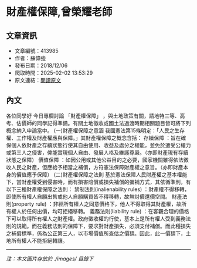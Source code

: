 # 財產權保障,曾榮耀老師

## 文章資訊
- 文章編號：413985
- 作者：蘇偉強
- 發布日期：2018/12/06
- 爬取時間：2025-02-02 13:53:29
- 原文連結：[閱讀原文](https://real-estate.get.com.tw/Columns/detail.aspx?no=413985)

## 內文
各位同學好
今日專欄討論
「財產權保障」
，與土地政策有關，請地特三等、高考、估價師的同學記得準備。有關土地徵收或國土法過渡時期相關題目皆可將下列概念納入申論當中。
(一)財產權保障之意涵
我國憲法第15條明定：「人民之生存權、工作權及財產權應與保障。」其財產權保障之概念含括：
存續保障
：旨在確保個人依財產之存續狀態行使其自由使用、收益及處分之權能，並免於遭受公權力或第三人之侵害，俾能實現個人自由、發展人格及維護尊嚴。（亦即財產現有存續狀態之保障）
價值保障
：如因公用或其他公益目的之必要，國家機關雖得依法徵收人民之財產，但應給予相當之補償，方符憲法保障財產權之意旨。（亦即財產本身的價值應予保障）
(二)財產權保障之法則
基於憲法保障人民財產權之基本權能下，當財產權受到侵害時，而有損害賠償或損失補償的彌補方式，其依循準則，有以下三種財產權保障之法則：
禁制法則(inalienability rules)
：財產權不得移轉，即使所有權人自願出售或他人自願購買皆不得移轉，故無討價還價空間。
財產法則(property rule)
：非經所有權人之同意價格下，他人不得取得其財產權，故所有權人於任何出價，均可拒絕移轉。
義務法則(liability rule)
：在客觀合理的價格下可以取得所有權人之財產權。政府徵收權的行使，基本上是所有權人受到義務法則的規範。而在義務法則的保障下，要求對財產損失，必須支付補償。而此種損失之補償標準，係為公正第三人，以市場價值所查估之價額。因此，此一價額下，土地所有權人不能拒絕轉讓。

---
*注：本文圖片存放於 ./images/ 目錄下*
